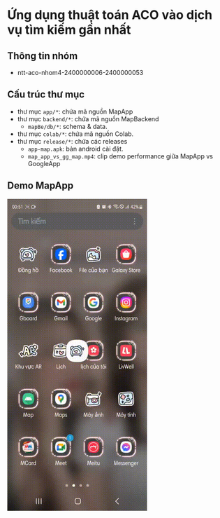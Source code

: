 # Ứng dụng thuật toán ACO vào dịch vụ tìm kiếm gần nhất 

## Thông tin nhóm
- ntt-aco-nhom4-2400000006-2400000053

## Cấu trúc thư mục
- thư mục `app/*`: chứa mã nguồn MapApp
- thư mục `backend/*`: chứa mã nguồn MapBackend
  - `mapBe/db/*`: schema & data.
- thư mục `colab/*`: chứa mã nguồn Colab.
- thư mục `release/*`: chứa các releases
  - `app-map.apk`: bản android cài đặt.
  - `map_app_vs_gg_map.mp4`: clip demo performance giữa MapApp vs GoogleApp

## Demo MapApp

![Map App](assets/map_app_vs_gg_map.gif)


